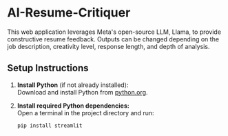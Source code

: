 # AI-Resume-Critiquer

This web application leverages Meta's open-source LLM, Llama, to provide constructive resume feedback. Outputs can be changed depending on the job description, creativity level, response length, and depth of analysis.


## Setup Instructions

1. **Install Python** (if not already installed):  
   Download and install Python from [python.org](https://www.python.org/downloads/).

2. **Install required Python dependencies:**  
   Open a terminal in the project directory and run:  
   ```bash
   pip install streamlit